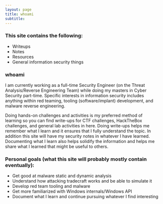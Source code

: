 ```yaml
---
layout: page
title: whoami
subtitle: 
---
```


### This site contains the following:
- Writeups
- Notes
- Resources
- General information security things

### whoami
I am currently working as a full-time Security Engineer (on the Threat Analysis/Reverse Engineering Team) while doing my masters in Cyber Security part-time. Specific interests in information security includes anything within red teaming, tooling (software/implant) development, and malware reverse engineering. 

Doing hands-on challenges and activities is my preferred method of learning so you can find write-ups for CTF challenges, HackTheBox challenges, and general lab activities in here. Doing write-ups helps me remember what I learn and it ensures that I fully understand the topic. 
In addition this site will have my security notes in whatever I have learned. Documenting what I learn also helps solidify the information and helps me share what I learned that might be useful to others.

### Personal goals (what this site will probably mostly contain eventually):
- Get good at malware static and dynamic analysis
- Understand how attacking tradecraft works and be able to simulate it
- Develop red team tooling and malware
- Get more familiarized with Windows internals/Windows API
- Document what I learn and continue pursuing whatever I find interesting